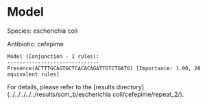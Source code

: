 
# Model

Species: escherichia coli

Antibiotic: cefepime

```
Model (Conjunction - 1 rules):
------------------------------
Presence(ACTTTGCAGTGCTCACACAGATTGTCTGATG) [Importance: 1.00, 28 equivalent rules]

```

For details, please refer to the [results directory](../../../../../results/scm_b/escherichia coli/cefepime/repeat_2/).

